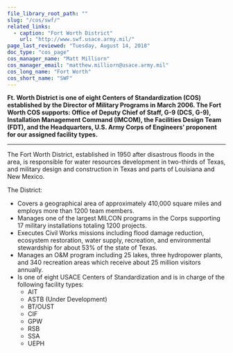 ```yaml
---
file_library_root_path: ""
slug: "/cos/swf/"
related_links:
  - caption: "Fort Worth District"
    url: "http://www.swf.usace.army.mil/"
page_last_reviewed: "Tuesday, August 14, 2018"
doc_type: "cos_page"
cos_manager_name: "Matt Milliorn"
cos_manager_email: "matthew.milliorn@usace.army.mil"
cos_long_name: "Fort Worth"
cos_short_name: "SWF"
---
```


**Ft. Worth District is one of eight Centers of Standardization (COS) established by the Director of Military Programs in March 2006. The Fort Worth COS supports: Office of Deputy Chief of Staff, G-9 (DCS, G-9), Installation Management Command (IMCOM), the Facilities Design Team (FDT), and the Headquarters, U.S. Army Corps of Engineers’ proponent for our assigned facility types.**

---

The Fort Worth District, established in 1950 after disastrous floods in the area, is responsible for water resources development in two-thirds of Texas, and military design and construction in Texas and parts of Louisiana and New Mexico.

The District:

- Covers a geographical area of approximately 410,000 square miles and employs more than 1200 team members.
- Manages one of the largest MILCON programs in the Corps supporting 17 military installations totaling 1200 projects.
- Executes Civil Works missions including flood damage reduction, ecosystem restoration, water supply, recreation, and environmental stewardship for about 53% of the state of Texas.
- Manages an O&M program including 25 lakes, three hydropower plants, and 340 recreation areas which receive about 25 million visitors annually.
- Is one of eight USACE Centers of Standardization and is in charge of the following facility types:
  - AIT
  - ASTB (Under Development)
  - BT/OUST
  - CIF
  - GPW
  - RSB
  - SSA
  - UEPH
